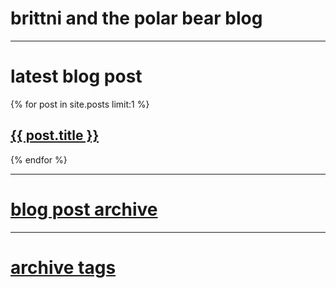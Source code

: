 # brittni and the polar bear blog

----

# latest blog post

{% for post in site.posts limit:1 %}
<h2><a href="{{ post.url }}">{{ post.title }}</a></h2>
{% endfor %}

----

# [blog post archive](./all-posts.md)

----

# [archive tags](./all-tags.md)

